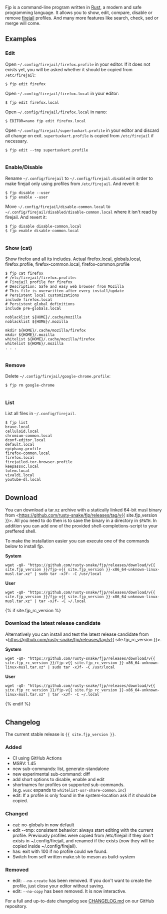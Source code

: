 Fjp is a command-line program written in [Rust](https://www.rust-lang.org/),
a modern and safe programming language. It allows you to show, edit, compare, disable or remove
[firejail](https://firejail.wordpress.com/) profiles. And many more features like search, check,
sed or merge will come.

Examples
--------

### Edit

Open `~/.config/firejail/firefox.profile` in your editor. If it does not exists yet,
you will be asked whether it should be copied from `/etc/firejail`:

    $ fjp edit firefox

Open `~/.config/firejail/firefox.local` in your editor:

    $ fjp edit firefox.local

Open `~/.config/firejail/firefox.local` in nano:

    $ EDITOR=nano fjp edit firefox.local

Open `~/.config/firejail/supertuxkart.profile` in your editor and discard all change on exit. `supertuxkart.profile` is copied from `/etc/firejail` if necessary.

    $ fjp edit --tmp supertuxkart.profile

<div style="margin: 1cm;"></div>

### Enable/Disable

Rename `~/.config/firejail` to `~/.config/firejail.disabled` in order to make firejail only using profiles from `/etc/firejail`. And revert it:

    $ fjp disable --user
    $ fjp enable --user

Move `~/.config/firejail/disable-common.local` to `~/.config/firejail/disabled/disable-common.local` where it isn't read by firejail. And revert it:

    $ fjp disable disable-common.local
    $ fjp enable disable-common.local

<div style="margin: 1cm;"></div>

### Show (cat)

Show firefox and all its includes. Actual firefox.local, globals.local, firefox.profile, firefox-common.local, firefox-common.profile

    $ fjp cat firefox
    # /etc/firejail/firefox.profile:
    # Firejail profile for firefox
    # Description: Safe and easy web browser from Mozilla
    # This file is overwritten after every install/update
    # Persistent local customizations
    include firefox.local
    # Persistent global definitions
    include pre-globals.local
    
    noblacklist ${HOME}/.cache/mozilla
    noblacklist ${HOME}/.mozilla
    
    mkdir ${HOME}/.cache/mozilla/firefox
    mkdir ${HOME}/.mozilla
    whitelist ${HOME}/.cache/mozilla/firefox
    whitelist ${HOME}/.mozilla
    . . .

<div style="margin: 1cm;"></div>

### Remove

Delete `~/.config/firejail/google-chrome.profile`:

    $ fjp rm google-chrome

<div style="margin: 1cm;"></div>

### List

List all files in `~/.config/firejail`.

    $ fjp list
    brave.local
    celluloid.local
    chromium-common.local
    dconf-editor.local
    default.local
    epiphany.profile
    firefox-common.local
    firefox.local
    firejailed-tor-browser.profile
    keepassxc.local
    totem.local
    vivaldi.local
    youtube-dl.local

<div style="margin: 1cm;"></div>

Download
--------

You can download a tar.xz archive with a statically linked 64-bit musl binary
from <https://github.com/rusty-snake/fjp/releases/tag/v{{ site.fjp_version }}>.
All you need to do then is to save the binary in a directory in `$PATH`. In
addition you can add one of the provided shell-completions-script to your
preffered shell.

To make the installation easier you can execute one of the commands below to
install fjp.

**System**

```
wget -qO- "https://github.com/rusty-snake/fjp/releases/download/v{{ site.fjp_version }}/fjp-v{{ site.fjp_version }}-x86_64-unknown-linux-musl.tar.xz" | sudo tar -xJf- -C /usr/local
```

**User**

```
wget -qO- "https://github.com/rusty-snake/fjp/releases/download/v{{ site.fjp_version }}/fjp-v{{ site.fjp_version }}-x86_64-unknown-linux-musl.tar.xz" | tar -xJf- -C ~/.local
```

{% if site.fjp_rc_version %}

### Download the latest release candidate

Alternatively you can install and test the latest release candidate from
<https://github.com/rusty-snake/fjp/releases/tag/v{{ site.fjp_rc_version }}>.

**System**

```
wget -qO- "https://github.com/rusty-snake/fjp/releases/download/v{{ site.fjp_rc_version }}/fjp-v{{ site.fjp_rc_version }}-x86_64-unknown-linux-musl.tar.xz" | sudo tar -xJf- -C /usr/local
```

**User**

```
wget -qO- "https://github.com/rusty-snake/fjp/releases/download/v{{ site.fjp_rc_version }}/fjp-v{{ site.fjp_rc_version }}-x86_64-unknown-linux-musl.tar.xz" | tar -xJf- -C ~/.local
```
{% endif %}

<div style="margin: 1cm;"></div>

Changelog
---------

The current stable release is `{{ site.fjp_version }}`.

### Added
- CI using GitHub Actions
- MSRV: 1.45
- new sub-commands: list, generate-standalone
- new experimental sub-command: diff
- add short options to disable, enable and edit
- shortnames for profiles on supported sub-commands.  
  (e.g. `wusc` expands to `whitelist-usr-share-common.inc`)
- edit: If a profile is only found in the system-location ask if it should be copied.

### Changed
- cat: no-globals in now default
- edit \--tmp: consistent behavior: always start editing with the current profile.
  Previously profiles were copied from /etc/firejail if they don't exists in ~/.config/firejail,
  and renamed if the exists (now they will be copied inside ~/.config/firejail).
- has: exit with 100 if no profile could we found.
- Switch from self written make.sh to meson as build-system

### Removed
- edit: `--no-create` has been removed. If you don't want to create the profile,
  just close your editor without saving.
- edit: `--no-copy` has been removed. It is now interactive.

For a full and up-to-date changelog see [CHANGELOG.md](https://github.com/rusty-snake/fjp/blob/master/CHANGELOG.md) on our GitHub repository.
